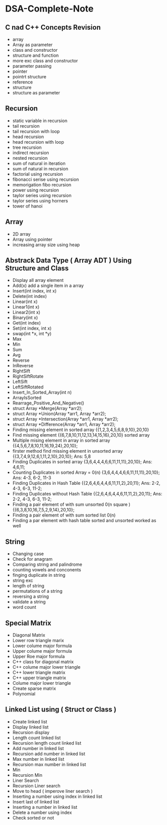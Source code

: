 # DSA-Complete-Note

## C nad C++ Concepts Revision

* array
* Array as parameter
* class and constructor
* structure and function
* more exc class and constructor
* parameter passing
* pointer
* pointrt structure
* reference
* structure
* structure as parameter


## Recursion

* static variable in recursion
* tail recursion
* tail recursion with loop
* head recursion 
* head recursion with loop
* tree recursion
* indirect recursion
* nested recursion
* sum of natural in iteration
* sum of natural in recursion
* factorial using recursion
* fibonacci serise using recursion
* memorigation fibo recursion
* power using recursion
* taylor series using recursion
* taylor series using horners
* tower of hanoi


## Array

* 2D array
* Array using pointer
* increasing array size using heap


## Abstrack Data Type ( Array ADT ) Using Structure and Class

* Display all array element
* Add(x) add a single item in a array
* Insert(int index, int x) 
* Delete(int index)
* Linear(int x)
* Linear1(int x)
* Linear2(int x)
* Binary(int x)
* Get(int index)
* Set(int index, int x)
* swap(int *x, int *y)
* Max
* Min
* Sum
* Avg
* Reverse
* InReverse
* RightSift
* RightSiftRotate
* LeftSift
* LeftSiftRotated
* Insert_In_Sorted_Array(int n)
* ArrayIsSorted
* Rearrage_Positive_And_Negative()
* struct Array *Merge(Array *arr2);
* struct Array *Union(Array *arr1, Array *arr2);
* struct Array *Intersection(Array *arr1, Array *arr2);
* struct Array *Difference(Array *arr1, Array *arr2);
* Finding missing element in sorted array {{1,2,3,4,5,6,8,9,10},20,10}
* Find missing element {{6,7,8,10,11,12,13,14,15,16},20,10} sorted array
* Multiple mising element in array in sorted array {{4,5,6,7,8,10,11,16,19,24},20,10};
* firster method find missing element in unsorted array {{3,7,4,9,12,6,1,11,2,10},20,10}; Ans: 5,8
* Finding Duplicates in sorted array {3,6,4,4,4,6,6,11,11,11},20,10}; Ans: 4,6,11;
* Counting Duplicates in sorted Array = 0(n) {3,6,4,4,4,6,6,11,11,11},20,10}; Ans: 4-3, 6-2, 11-3
* Finding Duplicates in Hash Table {{2,6,4,6,4,4,6,11,11,2},20,11}; Ans: 2-2, 4-3, 6-3, 11-2;
* Finding Duplicates without Hash Table {{2,6,4,6,4,4,6,11,11,2},20,11}; Ans: 2-2, 4-3, 6-3, 11-2;
* Finding a pair element of with sum unsorted 0(n square ) {{6,3,8,10,16,7,5,2,9,14},20,10};
* Finding a pair element of with sum sorted list 0(n)
* Finding a par element with hash table sorted and unsorted worked as well


## String

* Changing case
* Check for anagram
* Comparing string and palindrome
* counting vowels and conconents
* finging duplicate in string
* string exc
* length of string
* permutations of a string
* reversing a string
* validate a string
* word count


## Special Matrix

* Diagonal Matrix
* Lower row triangle marix
* Lower colume major formula
* Upper colume major formula
* Upper Roe major formula
* C++ class for diagonal matrix
* C++ colume major lower triangle
* C++ lower triangle matrix
* C++ upper triangle matrix
* Colume major lower triangle
* Create sparse matrix
* Polynomial

## Linked List using ( Struct or Class )

* Create linked list
* Display linked list
* Recursion display
* Length count linked list
* Recursion length count linked list
* Add number in linked list
* Recursion add number in linked list
* Max number in linked list
* Recursion max number in linked list
* Min
* Recursion Min
* Liner Search
* Recursion Liner search
* Move to head ( imperove liner search )
* Inserting a number using index in linked list
* Insert last of linked list
* Inserting a number in linked list
* Delete a number using index
* Check sorted or not

